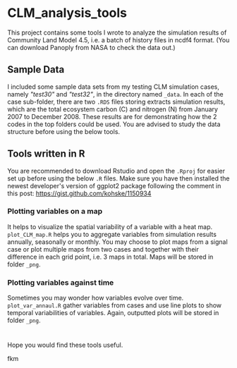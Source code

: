 # CLM_analysis_tools
This project contains some tools I wrote to analyze the simulation results of Community Land Model 4.5, i.e. a batch of history files in ncdf4 format. (You can download Panoply from NASA to check the data out.)

## Sample Data
I included some sample data sets from my testing CLM simulation cases, namely _"test30"_ and _"test32"_, in the directory named `_data`. In each of the case sub-folder, there are two `.RDS` files storing extracts simulation results, which are the total ecosystem carbon (C) and nitrogen (N) from January 2007 to December 2008. These results are for demonstrating how the 2 codes in the top folders could be used. You are advised to study the data structure before using the below tools.

## Tools written in R
You are recommended to download Rstudio and open the `.Rproj` for easier set up before using the below `.R` files. Make sure you have then installed the newest developer's version of ggplot2 package following the comment in this post: https://gist.github.com/kohske/1150934

### Plotting variables on a map
It helps to visualize the spatial variability of a variable with a heat map. `plot_CLM_map.R` helps you to aggregate variables from simulation results annually, seasonally or monthly. You may choose to plot maps from a signal case or plot multiple maps from two cases and together with their difference in each grid point, i.e. 3 maps in total. Maps will be stored in folder `_png`.

### Plotting variables against time
Sometimes you may wonder how variables evolve over time. `plot_var_annaul.R` gather variables from cases and use line plots to show temporal variabilities of variables. Again, outputted plots will be stored in folder `_png`.

#
Hope you would find these tools useful.


fkm